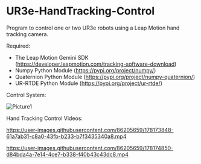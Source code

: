 # UR3e-HandTracking-Control
Program to control one or two UR3e robots using a Leap Motion hand tracking camera.

Required:
- The Leap Motion Gemini SDK (https://developer.leapmotion.com/tracking-software-download)
- Numpy Python Module (https://pypi.org/project/numpy/)
- Quaternion Python Module (https://pypi.org/project/numpy-quaternion/)
- UR-RTDE Python Module (https://pypi.org/project/ur-rtde/)

Control System:

![Picture1](https://user-images.githubusercontent.com/86205659/178172862-f0dedfad-577e-4dbe-865a-4c49118a7408.png)

Hand Tracking Control Videos:

https://user-images.githubusercontent.com/86205659/178173848-61a7ab31-c8a0-43fb-b233-b7f3435340a8.mp4

https://user-images.githubusercontent.com/86205659/178174850-d84bda4a-7e14-4ce7-b338-f40b43c43dc8.mp4


